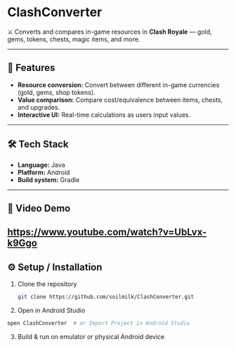 # ClashConverter  
⚔️ Converts and compares in-game resources in **Clash Royale** — gold, gems, tokens, chests, magic items, and more.

---

## 🚀 Features  
- **Resource conversion:** Convert between different in-game currencies (gold, gems, shop tokens).  
- **Value comparison:** Compare cost/equivalence between items, chests, and upgrades.  
- **Interactive UI:** Real-time calculations as users input values.

---

## 🛠️ Tech Stack  
- **Language:** Java  
- **Platform:** Android  
- **Build system:** Gradle  

---

## 📸 Video Demo
https://www.youtube.com/watch?v=UbLvx-k9Ggo
---

## ⚙️ Setup / Installation  

1. Clone the repository  
   ```bash
   git clone https://github.com/soilmilk/ClashConverter.git
   ```
2. Open in Android Studio
  ```bash
  open ClashConverter  # or Import Project in Android Studio
  ```
3. Build & run on emulator or physical Android device
